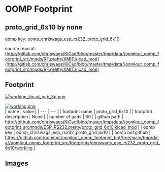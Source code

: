 # OOMP Footprint  
## proto_grid_6x10  by none  
  
oomp key: oomp_chriswags_esp_rs232_proto_grid_6x10  
  
source repo at: [http://gitlab.com/chriswags/KiCad/blob/master/tmp/data//oomlout_oomp_footprint_src/mods/RF.pretty/XMIT.kicad_mod](http://gitlab.com/chriswags/KiCad/blob/master/tmp/data//oomlout_oomp_footprint_src/mods/RF.pretty/XMIT.kicad_mod)  
## Footprint  
  
[![working_kicad_pcb_3d.png](working_kicad_pcb_3d_600.png)](working_kicad_pcb_3d.png)  
  
[![working.png](working_600.png)](working.png)  
| name | value | 
| --- | --- | 
| footprint name | proto_grid_6x10 | 
| footprint description | None | 
| number of pads | 60 | 
| github path | http://github.com/chriswags/KiCad/blob/master/tmp/data//oomlout_oomp_footprint_src/mods/ESP-RS232.pretty/proto_grid_6x10.kicad_mod | 
| oomp key | oomp_chriswags_esp_rs232_proto_grid_6x10 | 
| oomp bot github | https://github.com/oomlout/oomlout_oomp_footprint_bot/tree/main/tmp/data//oomlout_oomp_footprint_src/footprints/chriswags_esp_rs232_proto_grid_6x10/working | 
## Images  
